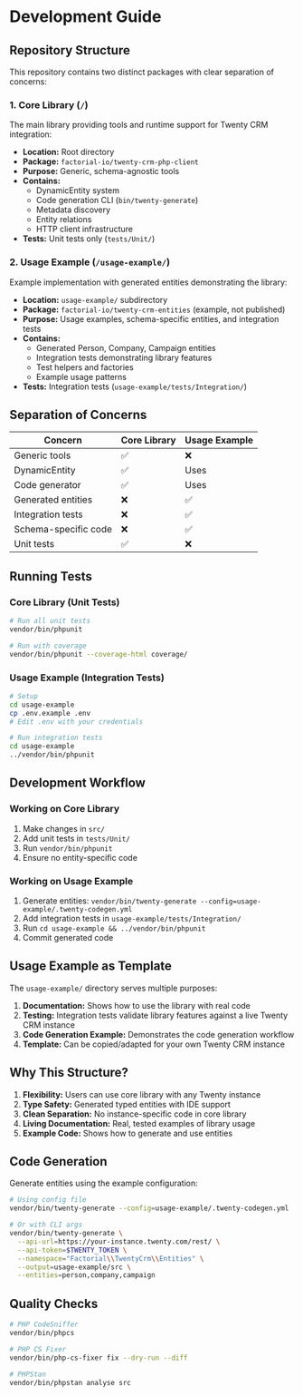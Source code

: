 # Development Guide

## Repository Structure

This repository contains two distinct packages with clear separation of concerns:

### 1. Core Library (`/`)

The main library providing tools and runtime support for Twenty CRM integration:

- **Location:** Root directory
- **Package:** `factorial-io/twenty-crm-php-client`
- **Purpose:** Generic, schema-agnostic tools
- **Contains:**
  - DynamicEntity system
  - Code generation CLI (`bin/twenty-generate`)
  - Metadata discovery
  - Entity relations
  - HTTP client infrastructure
- **Tests:** Unit tests only (`tests/Unit/`)

### 2. Usage Example (`/usage-example/`)

Example implementation with generated entities demonstrating the library:

- **Location:** `usage-example/` subdirectory
- **Package:** `factorial-io/twenty-crm-entities` (example, not published)
- **Purpose:** Usage examples, schema-specific entities, and integration tests
- **Contains:**
  - Generated Person, Company, Campaign entities
  - Integration tests demonstrating library features
  - Test helpers and factories
  - Example usage patterns
- **Tests:** Integration tests (`usage-example/tests/Integration/`)

## Separation of Concerns

| Concern | Core Library | Usage Example |
|---------|--------------|---------------|
| Generic tools | ✅ | ❌ |
| DynamicEntity | ✅ | Uses |
| Code generator | ✅ | Uses |
| Generated entities | ❌ | ✅ |
| Integration tests | ❌ | ✅ |
| Schema-specific code | ❌ | ✅ |
| Unit tests | ✅ | ❌ |

## Running Tests

### Core Library (Unit Tests)

```bash
# Run all unit tests
vendor/bin/phpunit

# Run with coverage
vendor/bin/phpunit --coverage-html coverage/
```

### Usage Example (Integration Tests)

```bash
# Setup
cd usage-example
cp .env.example .env
# Edit .env with your credentials

# Run integration tests
cd usage-example
../vendor/bin/phpunit
```

## Development Workflow

### Working on Core Library

1. Make changes in `src/`
2. Add unit tests in `tests/Unit/`
3. Run `vendor/bin/phpunit`
4. Ensure no entity-specific code

### Working on Usage Example

1. Generate entities: `vendor/bin/twenty-generate --config=usage-example/.twenty-codegen.yml`
2. Add integration tests in `usage-example/tests/Integration/`
3. Run `cd usage-example && ../vendor/bin/phpunit`
4. Commit generated code

## Usage Example as Template

The `usage-example/` directory serves multiple purposes:

1. **Documentation:** Shows how to use the library with real code
2. **Testing:** Integration tests validate library features against a live Twenty CRM instance
3. **Code Generation Example:** Demonstrates the code generation workflow
4. **Template:** Can be copied/adapted for your own Twenty CRM instance

## Why This Structure?

1. **Flexibility:** Users can use core library with any Twenty instance
2. **Type Safety:** Generated typed entities with IDE support
3. **Clean Separation:** No instance-specific code in core library
4. **Living Documentation:** Real, tested examples of library usage
5. **Example Code:** Shows how to generate and use entities

## Code Generation

Generate entities using the example configuration:

```bash
# Using config file
vendor/bin/twenty-generate --config=usage-example/.twenty-codegen.yml

# Or with CLI args
vendor/bin/twenty-generate \
  --api-url=https://your-instance.twenty.com/rest/ \
  --api-token=$TWENTY_TOKEN \
  --namespace="Factorial\\TwentyCrm\\Entities" \
  --output=usage-example/src \
  --entities=person,company,campaign
```

## Quality Checks

```bash
# PHP CodeSniffer
vendor/bin/phpcs

# PHP CS Fixer
vendor/bin/php-cs-fixer fix --dry-run --diff

# PHPStan
vendor/bin/phpstan analyse src
```
